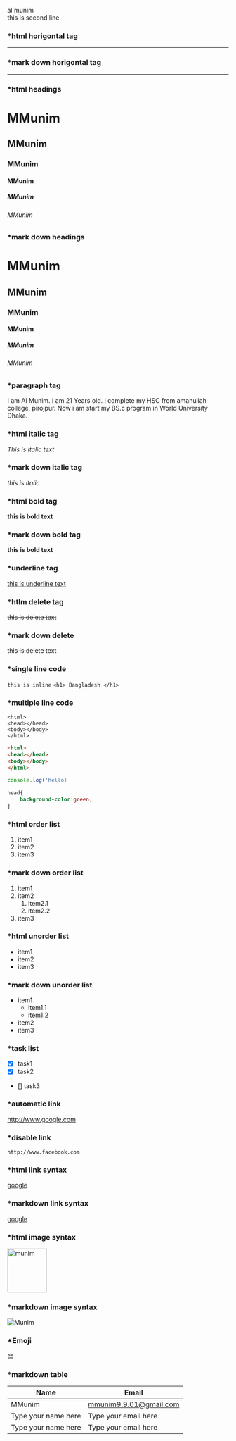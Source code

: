 <!--markdown tutorial-->
al munim<br>
this is second line

### *html horigontal tag
<hr>

### *mark down horigontal tag
___

### *html headings

<h1>MMunim</h1>
<h2>MMunim</h2>
<h3>MMunim</h3>
<h4>MMunim</h4>
<h5>MMunim</h5>
<h6>MMunim</h6>

### *mark down headings

# MMunim
## MMunim
### MMunim
#### MMunim
##### MMunim
###### MMunim

### *paragraph tag

<p>I am Al Munim. I am 21 Years old. i complete my HSC from amanullah college, pirojpur. Now i am start my BS.c program in World University Dhaka.</p>

### *html italic tag

<i>This is italic text</i><br>

### *mark down italic tag

_this is italic_

### *html bold tag

<b>this is bold text</b>

### *mark down bold tag

__this is bold text__ 

### *underline tag

<u>this is underline text</u>

### *htlm delete tag

<del>this is delete text</del>

### *mark down delete

~~this is delete text~~

### *single line code

`this is inline`
`<h1> Bangladesh </h1>`

### *multiple line code

```
<html>
<head></head>
<body></body>
</html>
```

```html
<html>
<head></head>
<body></body>
</html>
```

```javascript
console.log('hello)
```

```css
head{
    background-color:green;
}
```

### *html order list 

<ol>
   <li>item1</li>
   <li>item2</li>
   <li>item3</li>
</ol> 

### *mark down order list

1. item1
2. item2
   1. item2.1
   2. item2.2
3. item3

### *html unorder list

<ul>
   <li>item1</li>
   <li>item2</li>
   <li>item3</li>
</ul> 

### *mark down unorder list

- item1
  - item1.1
  - item1.2
- item2
- item3

### *task list

- [x] task1
- [x] task2
- [] task3

### *automatic link

http://www.google.com

### *disable link

`http://www.facebook.com`

### *html link syntax

<a href="http://www.google.com">google</a>


### *markdown link syntax

[google](http://www.google.com)

### *html image syntax

<img src="./images/munim.jpg" width="90" height="100" title="munim">

### *markdown image syntax

![Munim](./images/munim.jpg)

### *Emoji
😊

### *markdown table

| Name | Email |
| ----- | ------|
| MMunim | mmunim9.9.01@gmail.com |
| Type your name here | Type your email here |
| Type your name here | Type your email here|